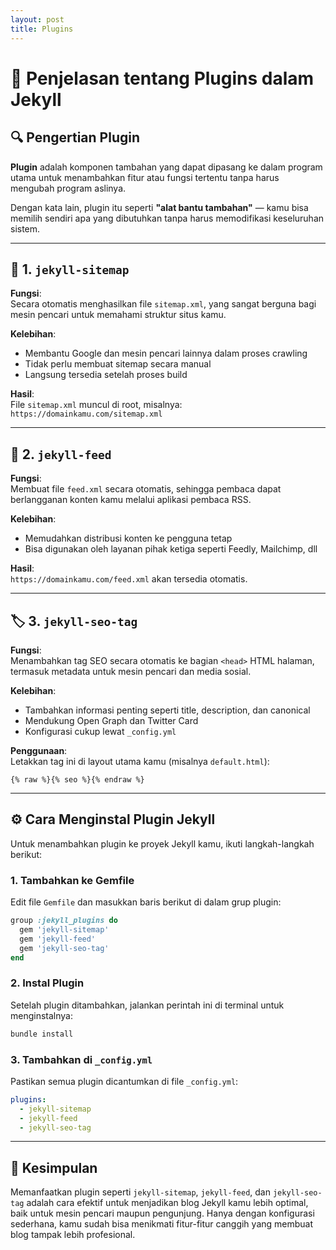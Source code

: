 ```yaml
---
layout: post
title: Plugins
---
```


# 🔌 Penjelasan tentang Plugins dalam Jekyll

## 🔍 Pengertian Plugin

**Plugin** adalah komponen tambahan yang dapat dipasang ke dalam program utama untuk menambahkan fitur atau fungsi tertentu tanpa harus mengubah program aslinya.

Dengan kata lain, plugin itu seperti **"alat bantu tambahan"** — kamu bisa memilih sendiri apa yang dibutuhkan tanpa harus memodifikasi keseluruhan sistem.

---

## 🔗 1. `jekyll-sitemap`

**Fungsi**:  
Secara otomatis menghasilkan file `sitemap.xml`, yang sangat berguna bagi mesin pencari untuk memahami struktur situs kamu.

**Kelebihan**:
- Membantu Google dan mesin pencari lainnya dalam proses crawling
- Tidak perlu membuat sitemap secara manual
- Langsung tersedia setelah proses build

**Hasil**:  
File `sitemap.xml` muncul di root, misalnya:  
`https://domainkamu.com/sitemap.xml`

---

## 📡 2. `jekyll-feed`

**Fungsi**:  
Membuat file `feed.xml` secara otomatis, sehingga pembaca dapat berlangganan konten kamu melalui aplikasi pembaca RSS.

**Kelebihan**:
- Memudahkan distribusi konten ke pengguna tetap
- Bisa digunakan oleh layanan pihak ketiga seperti Feedly, Mailchimp, dll

**Hasil**:  
`https://domainkamu.com/feed.xml` akan tersedia otomatis.

---

## 🏷️ 3. `jekyll-seo-tag`

**Fungsi**:  
Menambahkan tag SEO secara otomatis ke bagian `<head>` HTML halaman, termasuk metadata untuk mesin pencari dan media sosial.

**Kelebihan**:
- Tambahkan informasi penting seperti title, description, dan canonical
- Mendukung Open Graph dan Twitter Card
- Konfigurasi cukup lewat `_config.yml`

**Penggunaan**:  
Letakkan tag ini di layout utama kamu (misalnya `default.html`):

```liquid
{% raw %}{% seo %}{% endraw %}
```

---

## ⚙️ Cara Menginstal Plugin Jekyll

Untuk menambahkan plugin ke proyek Jekyll kamu, ikuti langkah-langkah berikut:

### **1. Tambahkan ke Gemfile**

Edit file `Gemfile` dan masukkan baris berikut di dalam grup plugin:

```ruby
group :jekyll_plugins do
  gem 'jekyll-sitemap'
  gem 'jekyll-feed'
  gem 'jekyll-seo-tag'
end
```

### **2. Instal Plugin**

Setelah plugin ditambahkan, jalankan perintah ini di terminal untuk menginstalnya:

```bash
bundle install
```

### **3. Tambahkan di `_config.yml`**

Pastikan semua plugin dicantumkan di file `_config.yml`:

```yaml
plugins:
  - jekyll-sitemap
  - jekyll-feed
  - jekyll-seo-tag
```

---

## 📝 Kesimpulan

  Memanfaatkan plugin seperti `jekyll-sitemap`, `jekyll-feed`, dan `jekyll-seo-tag` adalah cara efektif untuk menjadikan blog Jekyll kamu lebih optimal, baik untuk mesin pencari maupun pengunjung. Hanya dengan konfigurasi sederhana, kamu sudah bisa menikmati fitur-fitur canggih yang membuat blog tampak lebih profesional.
